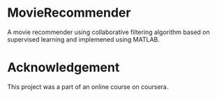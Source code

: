 # MovieRecommender
A movie recommender using collaborative filtering algorithm based on supervised learning and implemened using MATLAB.
# Acknowledgement 
This project was a part of an online course on coursera.
